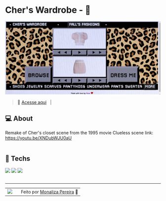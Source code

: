# Cher's Wardrobe - 💎

![Imagem do resultado do projeto](./images/resultado.png)
<br>
> 💖 <a href="https://monalizaps.github.io/cher-wardrobe">Acesse aqui</a> &nbsp; | &nbsp; 


## 💻 About

 Remake of Cher's closet scene
		 from the 1995 movie Clueless
		 scene link:
     https://youtu.be/XNDubWJU0aU
<br><br>


## 🧠 Techs

<div>
    <img src="https://img.shields.io/badge/HTML5-E34F26?style=for-the-badge&logo=html5&logoColor=white" />
    <img src="https://img.shields.io/badge/CSS3-1572B6?style=for-the-badge&logo=css3&logoColor=white" />
    <img src="https://img.shields.io/badge/JavaScript-F7DF1E?style=for-the-badge&logo=javascript&logoColor=black" />
</div>

<br>

---

<table>
  <tr>
    <td>
      <img src="https://github.com/monalizaps.png" width="100px" />
    </td>
    <td>
    </td>
    <td>
      Feito por <a href="https://github.com/monaliza-pereira">Monaliza Pereira</a> 🔮
  </tr>
</table>
